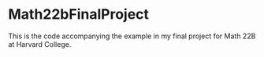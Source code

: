 # Math22bFinalProject

This is the code accompanying the example in my final project for Math 22B at Harvard College.
